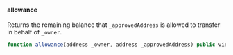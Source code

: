 #### allowance

Returns the remaining balance that `_approvedAddress` is allowed to transfer in behalf of `_owner`.

``` js
function allowance(address _owner, address _approvedAddress) public view returns (uint256 remainingBalance)
```
